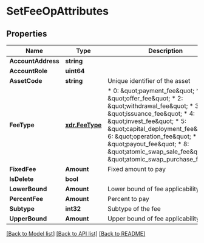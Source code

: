 # SetFeeOpAttributes

## Properties
Name | Type | Description | Notes
------------ | ------------- | ------------- | -------------
**AccountAddress** | **string** |  | [optional] 
**AccountRole** | **uint64** |  | [optional] 
**AssetCode** | **string** | Unique identifier of the asset | 
**FeeType** | [**xdr.FeeType**](Enum.md) | * 0: \&quot;payment_fee\&quot; * 1: \&quot;offer_fee\&quot; * 2: \&quot;withdrawal_fee\&quot; * 3: \&quot;issuance_fee\&quot; * 4: \&quot;invest_fee\&quot; * 5: \&quot;capital_deployment_fee\&quot; * 6: \&quot;operation_fee\&quot; * 7: \&quot;payout_fee\&quot; * 8: \&quot;atomic_swap_sale_fee\&quot; * 9: \&quot;atomic_swap_purchase_fee\&quot;  | 
**FixedFee** | **Amount** | Fixed amount to pay | 
**IsDelete** | **bool** |  | 
**LowerBound** | **Amount** | Lower bound of fee applicability | 
**PercentFee** | **Amount** | Percent to pay | 
**Subtype** | **int32** | Subtype of the fee | 
**UpperBound** | **Amount** | Upper bound of fee applicability | 

[[Back to Model list]](../README.md#documentation-for-models) [[Back to API list]](../README.md#documentation-for-api-endpoints) [[Back to README]](../README.md)


